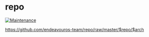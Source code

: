 # repo

[![Maintenance](https://img.shields.io/maintenance/yes/2023.svg)]()

https://github.com/endeavouros-team/repo/raw/master/$repo/$arch
